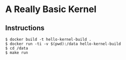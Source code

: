 # A Really Basic Kernel

## Instructions

```
$ docker build -t hello-kernel-build .
$ docker run -ti -v $(pwd):/data hello-kernel-build
$ cd /data
$ make run
```

